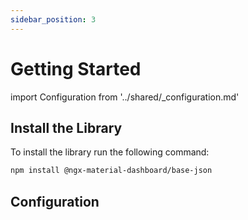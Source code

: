 ```yaml
---
sidebar_position: 3
---
```


# Getting Started

import Configuration from '../shared/_configuration.md'

## Install the Library

To install the library run the following command:

```bash
npm install @ngx-material-dashboard/base-json
```

## Configuration

<Configuration />
